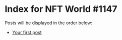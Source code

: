 # Index for NFT World #1147
Posts will be displayed in the order below:

- [Your first post](./001-first.md)


